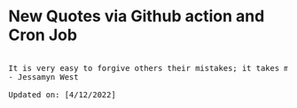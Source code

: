 # New Quotes via Github action and Cron Job

<pre>
<!-- #quote -->
It is very easy to forgive others their mistakes; it takes more grit to forgive them for having witnessed your own.
- Jessamyn West

Updated on: [4/12/2022]
<!-- #quoteEnd -->
</pre>
